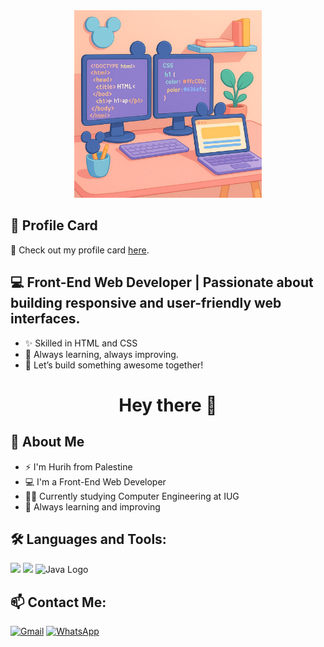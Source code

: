 <div align="center">
<img src="https://raw.githubusercontent.com/hurih2003/hurih2003/main/coding.jpg" width="300"/>
</div>

## 🔗 Profile Card

🌟 Check out my profile card [here](https://hurih2003.github.io/profile-card/).


## 💻 Front-End Web Developer | Passionate about building responsive and user-friendly web interfaces.
- ✨ Skilled in HTML and CSS
- 🎯 Always learning, always improving.
- 🚀 Let’s build something awesome together!


<h1 align="center">Hey there 👋</h1>

## 🧠 About Me
- ⚡ I'm Hurih from Palestine  
- 💻 I'm a Front-End Web Developer  
- 👩‍💻 Currently studying Computer  Engineering at IUG
- 🌱 Always learning and improving  

## 🛠️ Languages and Tools:
<p>
  <img src="https://cdn.jsdelivr.net/gh/devicons/devicon/icons/html5/html5-original.svg" width="40"/>
  <img src="https://cdn.jsdelivr.net/gh/devicons/devicon/icons/css3/css3-original.svg" width="40"/>
  <img src="https://upload.wikimedia.org/wikipedia/en/3/30/Java_programming_language_logo.svg" alt="Java Logo" width="40">


</p>

## 📫 Contact Me:
[![Gmail](https://img.shields.io/badge/Gmail-red?logo=gmail&style=for-the-badge)](mailto:your-HURIH2003@gmail.com)
[![WhatsApp](https://img.shields.io/badge/WhatsApp-25D366?logo=whatsapp&logoColor=white&style=for-the-badge)](https://wa.me/+97099894266)



